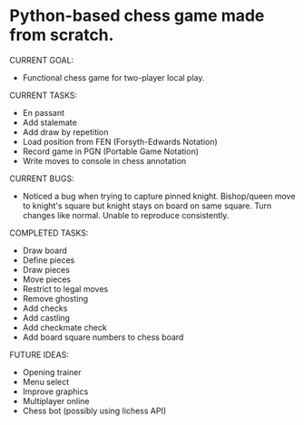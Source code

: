 Python-based chess game made from scratch.
==========================================

CURRENT GOAL:
- Functional chess game for two-player local play.

CURRENT TASKS:
- En passant
- Add stalemate
- Add draw by repetition
- Load position from FEN (Forsyth-Edwards Notation)
- Record game in PGN (Portable Game Notation)
- Write moves to console in chess annotation

CURRENT BUGS:
- Noticed a bug when trying to capture pinned knight. Bishop/queen move to knight's square but knight stays on board on same square. Turn changes like normal. Unable to reproduce consistently.

COMPLETED TASKS:
- Draw board
- Define pieces
- Draw pieces
- Move pieces
- Restrict to legal moves
- Remove ghosting
- Add checks
- Add castling
- Add checkmate check
- Add board square numbers to chess board

FUTURE IDEAS:
- Opening trainer
- Menu select
- Improve graphics
- Multiplayer online
- Chess bot (possibly using lichess API)
